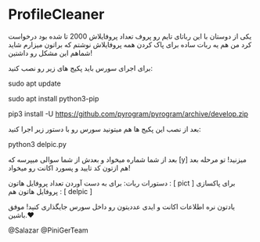 # ProfileCleaner
یکی از دوستان با این رباتای تایم رو پروف تعداد پروفایلاش 2000 تا شده بود درخواست کرد من هم یه ربات ساده برای پاک کردن همه پروفایلاش نوشتم که براتون میزارم شاید شماهم این مشکل رو داشتین!






برای اجرای سورس باید پکیج های زیر رو نصب کنید:



sudo apt update


sudo apt install python3-pip


pip3 install -U https://github.com/pyrogram/pyrogram/archive/develop.zip

بعد از نصب این پکیج ها هم میتونید سورس رو با دستور زیر اجرا کنید:


python3 delpic.py

بعد از شما شماره میخواد و بعدش از شما سوالی میپرسه که 
[y]
میزنید!
تو مرحله بعد هم ازتون کد تایید و پسورد اکانت رو میخواد!

دستورات ربات:
برای به دست آوردن تعداد پروفایل هاتون : [ pict ]
برای پاکسازی پروفایل هاتون هم : [ delpic ]

یادتون نره اطلاعات اکانت و ایدی عددیتون رو داخل سورس جایگذاری کنید!
موفق باشین.❤️


@Salazar
@PiniGerTeam

